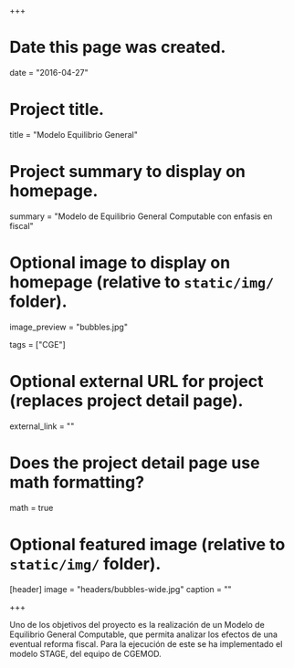 +++
# Date this page was created.
date = "2016-04-27"

# Project title.
title = "Modelo Equilibrio General"

# Project summary to display on homepage.
summary = "Modelo de Equilibrio General Computable con enfasis en fiscal"

# Optional image to display on homepage (relative to `static/img/` folder).
image_preview = "bubbles.jpg"

tags = ["CGE"]

# Optional external URL for project (replaces project detail page).
external_link = ""

# Does the project detail page use math formatting?
math = true

# Optional featured image (relative to `static/img/` folder).
[header]
image = "headers/bubbles-wide.jpg"
caption = ""

+++

Uno de los objetivos del proyecto es la realización de un Modelo de Equilibrio General Computable, que permita analizar los efectos de una eventual reforma fiscal. Para la ejecución de este se ha implementado el modelo STAGE, del equipo de CGEMOD.
